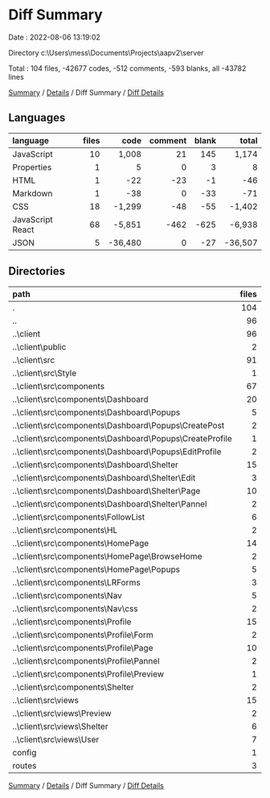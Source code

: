 # Diff Summary

Date : 2022-08-06 13:19:02

Directory c:\\Users\\mess\\Documents\\Projects\\aapv2\\server

Total : 104 files,  -42677 codes, -512 comments, -593 blanks, all -43782 lines

[Summary](results.md) / [Details](details.md) / Diff Summary / [Diff Details](diff-details.md)

## Languages
| language | files | code | comment | blank | total |
| :--- | ---: | ---: | ---: | ---: | ---: |
| JavaScript | 10 | 1,008 | 21 | 145 | 1,174 |
| Properties | 1 | 5 | 0 | 3 | 8 |
| HTML | 1 | -22 | -23 | -1 | -46 |
| Markdown | 1 | -38 | 0 | -33 | -71 |
| CSS | 18 | -1,299 | -48 | -55 | -1,402 |
| JavaScript React | 68 | -5,851 | -462 | -625 | -6,938 |
| JSON | 5 | -36,480 | 0 | -27 | -36,507 |

## Directories
| path | files | code | comment | blank | total |
| :--- | ---: | ---: | ---: | ---: | ---: |
| . | 104 | -42,677 | -512 | -593 | -43,782 |
| .. | 96 | -48,166 | -540 | -780 | -49,486 |
| ..\\client | 96 | -48,166 | -540 | -780 | -49,486 |
| ..\\client\\public | 2 | -47 | -23 | -2 | -72 |
| ..\\client\\src | 91 | -7,191 | -517 | -694 | -8,402 |
| ..\\client\\src\\Style | 1 | -14 | 0 | -6 | -20 |
| ..\\client\\src\\components | 67 | -6,281 | -474 | -524 | -7,279 |
| ..\\client\\src\\components\\Dashboard | 20 | -2,399 | -189 | -175 | -2,763 |
| ..\\client\\src\\components\\Dashboard\\Popups | 5 | -848 | -113 | -58 | -1,019 |
| ..\\client\\src\\components\\Dashboard\\Popups\\CreatePost | 2 | -292 | -32 | -16 | -340 |
| ..\\client\\src\\components\\Dashboard\\Popups\\CreateProfile | 1 | -268 | -45 | -21 | -334 |
| ..\\client\\src\\components\\Dashboard\\Popups\\EditProfile | 2 | -288 | -36 | -21 | -345 |
| ..\\client\\src\\components\\Dashboard\\Shelter | 15 | -1,551 | -76 | -117 | -1,744 |
| ..\\client\\src\\components\\Dashboard\\Shelter\\Edit | 3 | -370 | -58 | -43 | -471 |
| ..\\client\\src\\components\\Dashboard\\Shelter\\Page | 10 | -1,152 | -15 | -71 | -1,238 |
| ..\\client\\src\\components\\Dashboard\\Shelter\\Pannel | 2 | -29 | -3 | -3 | -35 |
| ..\\client\\src\\components\\FollowList | 6 | -335 | -25 | -67 | -427 |
| ..\\client\\src\\components\\HL | 2 | -29 | 0 | -5 | -34 |
| ..\\client\\src\\components\\HomePage | 14 | -1,690 | -160 | -124 | -1,974 |
| ..\\client\\src\\components\\HomePage\\BrowseHome | 2 | -342 | -14 | -23 | -379 |
| ..\\client\\src\\components\\HomePage\\Popups | 5 | -838 | -100 | -59 | -997 |
| ..\\client\\src\\components\\LRForms | 3 | -172 | -12 | -9 | -193 |
| ..\\client\\src\\components\\Nav | 5 | -131 | -5 | -28 | -164 |
| ..\\client\\src\\components\\Nav\\css | 2 | -50 | -1 | -4 | -55 |
| ..\\client\\src\\components\\Profile | 15 | -1,286 | -80 | -97 | -1,463 |
| ..\\client\\src\\components\\Profile\\Form | 2 | -88 | -39 | -11 | -138 |
| ..\\client\\src\\components\\Profile\\Page | 10 | -1,038 | -14 | -73 | -1,125 |
| ..\\client\\src\\components\\Profile\\Pannel | 2 | -38 | -27 | -9 | -74 |
| ..\\client\\src\\components\\Profile\\Preview | 1 | -122 | 0 | -4 | -126 |
| ..\\client\\src\\components\\Shelter | 2 | -239 | -3 | -19 | -261 |
| ..\\client\\src\\views | 15 | -799 | -33 | -143 | -975 |
| ..\\client\\src\\views\\Preview | 2 | -82 | 0 | -15 | -97 |
| ..\\client\\src\\views\\Shelter | 6 | -418 | -20 | -70 | -508 |
| ..\\client\\src\\views\\User | 7 | -299 | -13 | -58 | -370 |
| config | 1 | 8 | 0 | 3 | 11 |
| routes | 3 | 1,018 | 28 | 143 | 1,189 |

[Summary](results.md) / [Details](details.md) / Diff Summary / [Diff Details](diff-details.md)